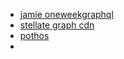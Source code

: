 -  [jamie oneweekgraphql](https://oneweekgraphql.com/)
- [stellate graph cdn](https://stellate.co/)
- [pothos](https://pothos-graphql.dev/)
- 